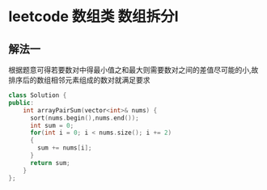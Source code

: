 # leetcode 数组类 数组拆分I

## 解法一

根据题意可得若要数对中得最小值之和最大则需要数对之间的差值尽可能的小,故排序后的数组相邻元素组成的数对就满足要求

```c++
class Solution {
public:
    int arrayPairSum(vector<int>& nums) {
      sort(nums.begin(),nums.end());
      int sum = 0;
      for(int i = 0; i < nums.size(); i += 2)
      {
        sum += nums[i];
      }
      return sum;
    }
};
```
